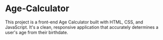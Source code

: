 # Age-Calculator
This project is a front-end Age Calculator built with HTML, CSS, and JavaScript. It's a clean, responsive application that accurately determines a user's age from their birthdate.
